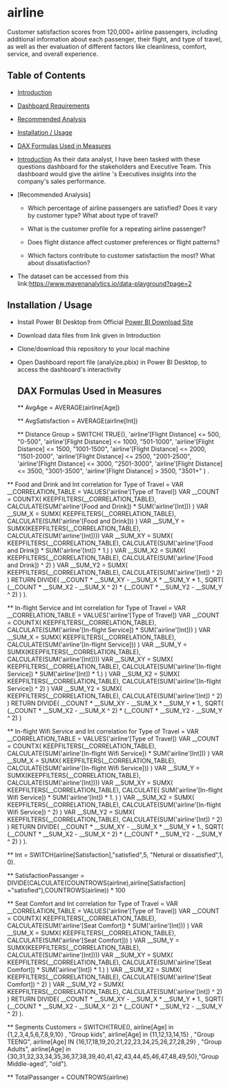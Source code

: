 # airline
Customer satisfaction scores from 120,000+ airline passengers, including additional information about each passenger, 
their flight, and type of travel, as well as ther evaluation of different factors like cleanliness, comfort, service,
and overall experience.

## Table of Contents
* [Introduction](#Introduction)
* [Dashboard Requirements](#Dashboard-Requirements)
* [Recommended Analysis](#Recommended-Analysis)
* [Installation / Usage](#Installation--Usage)
* [DAX Formulas Used in Measures](#DAX-Formulas-Used-in-Measures)


* [Introduction](#Introduction)
  As their data analyst, I have been tasked with these questions dashboard for the stakeholders and Executive Team.
This dashboard would give the airline 's Executives insights into the company's sales performance.

* [Recommended Analysis]
  - Which percentage of airline passengers are satisfied? Does it vary by customer type? What about type of travel?

  - What is the customer profile for a repeating airline passenger?

  - Does flight distance affect customer preferences or flight patterns?

  - Which factors contribute to customer satisfaction the most? What about dissatisfaction?
 
*  The dataset can be accessed from this link:https://www.mavenanalytics.io/data-playground?page=2

 ## Installation / Usage
* Install Power BI Desktop from Official [Power BI Download Site](https://powerbi.microsoft.com/en-us/downloads/)
* Download data files from link given in Introduction
* Clone/download this repository to your local machine
* Open Dashboard report file (analyize.pbix) in Power BI Desktop, to access the dashboard's interactivity 

  ## DAX Formulas Used in Measures
  ** AvgAge = AVERAGE(airline[Age])

    
  ** AvgSatisfaction = AVERAGE(airline[Int])

    
  ** Distance Group = 
    SWITCH(
     TRUE(),
   'airline'[Flight Distance] <= 500, "0-500",
   'airline'[Flight Distance] <= 1000, "501-1000",
   'airline'[Flight Distance] <= 1500, "1001-1500",
   'airline'[Flight Distance] <= 2000, "1501-2000",
   'airline'[Flight Distance] <= 2500, "2001-2500",
   'airline'[Flight Distance] <= 3000, "2501-3000",
   'airline'[Flight Distance] <= 3500, "3001-3500",
   'airline'[Flight Distance] > 3500, "3501+"
) .


  
** Food and Drink and Int correlation for Type of Travel = 
VAR __CORRELATION_TABLE = VALUES('airline'[Type of Travel])
VAR __COUNT =
	COUNTX(
		KEEPFILTERS(__CORRELATION_TABLE),
		CALCULATE(SUM('airline'[Food and Drink]) * SUM('airline'[Int]))
	)
VAR __SUM_X =
	SUMX(
		KEEPFILTERS(__CORRELATION_TABLE),
		CALCULATE(SUM('airline'[Food and Drink]))
	)
VAR __SUM_Y = SUMX(KEEPFILTERS(__CORRELATION_TABLE), CALCULATE(SUM('airline'[Int])))
VAR __SUM_XY =
	SUMX(
		KEEPFILTERS(__CORRELATION_TABLE),
		CALCULATE(SUM('airline'[Food and Drink]) * SUM('airline'[Int]) * 1.)
	)
VAR __SUM_X2 =
	SUMX(
		KEEPFILTERS(__CORRELATION_TABLE),
		CALCULATE(SUM('airline'[Food and Drink]) ^ 2)
	)
VAR __SUM_Y2 =
	SUMX(
		KEEPFILTERS(__CORRELATION_TABLE),
		CALCULATE(SUM('airline'[Int]) ^ 2)
	)
RETURN
	DIVIDE(
		__COUNT * __SUM_XY - __SUM_X * __SUM_Y * 1.,
		SQRT(
			(__COUNT * __SUM_X2 - __SUM_X ^ 2)
				* (__COUNT * __SUM_Y2 - __SUM_Y ^ 2)
		)
	).
 
  
  
  ** In-flight Service and Int correlation for Type of Travel = 
VAR __CORRELATION_TABLE = VALUES('airline'[Type of Travel])
VAR __COUNT =
	COUNTX(
		KEEPFILTERS(__CORRELATION_TABLE),
		CALCULATE(SUM('airline'[In-flight Service]) * SUM('airline'[Int]))
	)
VAR __SUM_X =
	SUMX(
		KEEPFILTERS(__CORRELATION_TABLE),
		CALCULATE(SUM('airline'[In-flight Service]))
	)
VAR __SUM_Y = SUMX(KEEPFILTERS(__CORRELATION_TABLE), CALCULATE(SUM('airline'[Int])))
VAR __SUM_XY =
	SUMX(
		KEEPFILTERS(__CORRELATION_TABLE),
		CALCULATE(SUM('airline'[In-flight Service]) * SUM('airline'[Int]) * 1.)
	)
VAR __SUM_X2 =
	SUMX(
		KEEPFILTERS(__CORRELATION_TABLE),
		CALCULATE(SUM('airline'[In-flight Service]) ^ 2)
	)
VAR __SUM_Y2 =
	SUMX(
		KEEPFILTERS(__CORRELATION_TABLE),
		CALCULATE(SUM('airline'[Int]) ^ 2)
	)
RETURN
	DIVIDE(
		__COUNT * __SUM_XY - __SUM_X * __SUM_Y * 1.,
		SQRT(
			(__COUNT * __SUM_X2 - __SUM_X ^ 2)
				* (__COUNT * __SUM_Y2 - __SUM_Y ^ 2)
		)




** In-flight Wifi Service and Int correlation for Type of Travel = 
VAR __CORRELATION_TABLE = VALUES('airline'[Type of Travel])
VAR __COUNT =
	COUNTX(
		KEEPFILTERS(__CORRELATION_TABLE),
		CALCULATE(SUM('airline'[In-flight Wifi Service]) * SUM('airline'[Int]))
	)
VAR __SUM_X =
	SUMX(
		KEEPFILTERS(__CORRELATION_TABLE),
		CALCULATE(SUM('airline'[In-flight Wifi Service]))
	)
VAR __SUM_Y = SUMX(KEEPFILTERS(__CORRELATION_TABLE), CALCULATE(SUM('airline'[Int])))
VAR __SUM_XY =
	SUMX(
		KEEPFILTERS(__CORRELATION_TABLE),
		CALCULATE(
			SUM('airline'[In-flight Wifi Service])
				* SUM('airline'[Int]) * 1.
		)
	)
VAR __SUM_X2 =
	SUMX(
		KEEPFILTERS(__CORRELATION_TABLE),
		CALCULATE(SUM('airline'[In-flight Wifi Service]) ^ 2)
	)
VAR __SUM_Y2 =
	SUMX(
		KEEPFILTERS(__CORRELATION_TABLE),
		CALCULATE(SUM('airline'[Int]) ^ 2)
	)
RETURN
	DIVIDE(
		__COUNT * __SUM_XY - __SUM_X * __SUM_Y * 1.,
		SQRT(
			(__COUNT * __SUM_X2 - __SUM_X ^ 2)
				* (__COUNT * __SUM_Y2 - __SUM_Y ^ 2)
		)
	).
 
  
  
  
  ** Int = SWITCH(airline[Satisfaction],"satisfied",5,
    "Netural or dissatisfied",1,
    0).

  
  
  
  ** SatisfactionPassanger = DIVIDE(CALCULATE(COUNTROWS(airline),airline[Satisfaction] ="satisfied"),COUNTROWS(airline)) * 100
 
  
  
  ** Seat Comfort and Int correlation for Type of Travel = 
VAR __CORRELATION_TABLE = VALUES('airline'[Type of Travel])
VAR __COUNT =
	COUNTX(
		KEEPFILTERS(__CORRELATION_TABLE),
		CALCULATE(SUM('airline'[Seat Comfort]) * SUM('airline'[Int]))
	)
VAR __SUM_X =
	SUMX(
		KEEPFILTERS(__CORRELATION_TABLE),
		CALCULATE(SUM('airline'[Seat Comfort]))
	)
VAR __SUM_Y = SUMX(KEEPFILTERS(__CORRELATION_TABLE), CALCULATE(SUM('airline'[Int])))
VAR __SUM_XY =
	SUMX(
		KEEPFILTERS(__CORRELATION_TABLE),
		CALCULATE(SUM('airline'[Seat Comfort]) * SUM('airline'[Int]) * 1.)
	)
VAR __SUM_X2 =
	SUMX(
		KEEPFILTERS(__CORRELATION_TABLE),
		CALCULATE(SUM('airline'[Seat Comfort]) ^ 2)
	)
VAR __SUM_Y2 =
	SUMX(
		KEEPFILTERS(__CORRELATION_TABLE),
		CALCULATE(SUM('airline'[Int]) ^ 2)
	)
RETURN
	DIVIDE(
		__COUNT * __SUM_XY - __SUM_X * __SUM_Y * 1.,
		SQRT(
			(__COUNT * __SUM_X2 - __SUM_X ^ 2)
				* (__COUNT * __SUM_Y2 - __SUM_Y ^ 2)
   ).


** Segments Customers = SWITCH(TRUE(),
airline[Age]  in {1,2,3,4,5,6,7,8,9,10} , "Group kids",
airline[Age] in {11,12,13,14,15} , "Group TEENG",
airline[Age] IN {16,17,18,19,20,21,22,23,24,25,26,27,28,29} , "Group Adults",
airline[Age] in {30,31,32,33,34,35,36,37,38,39,40,41,42,43,44,45,46,47,48,49,50},"Group Middle-aged",
"old").


** TotalPassanger = COUNTROWS(airline)
